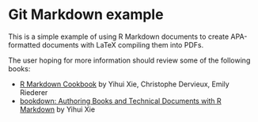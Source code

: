 # Git Markdown example

This is a simple example of using R Markdown documents to create APA-formatted documents with LaTeX compiling them into PDFs.

The user hoping for more information should review some of the following books:

* [R Markdown Cookbook](https://bookdown.org/yihui/rmarkdown-cookbook/) by Yihui Xie, Christophe Dervieux, Emily Riederer
* [bookdown: Authoring Books and Technical Documents with R Markdown](https://bookdown.org/yihui/bookdown/) by Yihui Xie